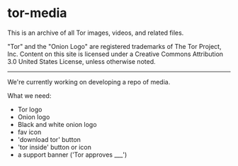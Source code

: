 # tor-media

This is an archive of all Tor images, videos, and related files.

"Tor" and the "Onion Logo" are registered trademarks of The Tor Project,
Inc. Content on this site is licensed under a Creative Commons Attribution
3.0 United States License, unless otherwise noted.

----

We're currently working on developing a repo of media. 

What we need: 
- Tor logo
- Onion logo
- Black and white onion logo 
- fav icon 
- 'download tor' button
- 'tor inside' button or icon
- a support banner ('Tor approves ___')